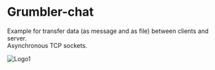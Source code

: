 # Grumbler-chat


Example for transfer data (as message and as file) between clients and server.  
Asynchronous TCP sockets.


![Logo1](https://user-images.githubusercontent.com/30021708/150487330-3f4fffe8-0b40-422b-9a78-61cf2bf75e34.png)
